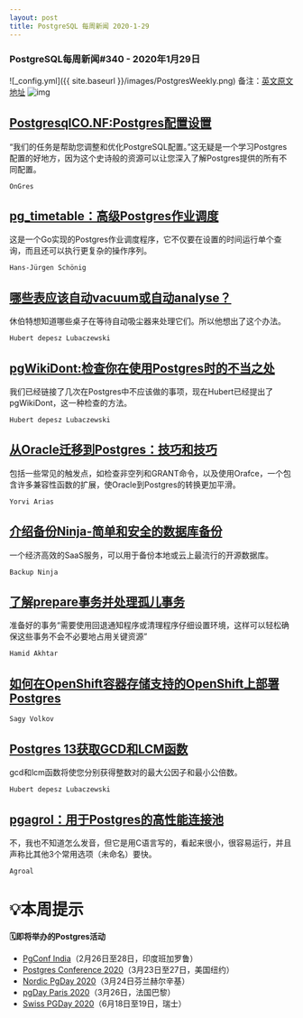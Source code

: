 ```yaml
---
layout: post
title: PostgreSQL 每周新闻 2020-1-29
---
```

### PostgreSQL每周新闻#340 - 2020年1月29日
![_config.yml]({{ site.baseurl }}/images/PostgresWeekly.png)
备注：[英文原文地址](https://postgresweekly.com/issues/340)
![img](https://res.cloudinary.com/cpress/image/upload/w_1280,e_sharpen:60/xxm49ug3ihgxbnuxapku.jpg)

## [PostgresqlCO.NF:Postgres配置设置](https://postgresweekly.com/link/83004/web)
“我们的任务是帮助您调整和优化PostgreSQL配置。”这无疑是一个学习Postgres配置的好地方，因为这个史诗般的资源可以让您深入了解Postgres提供的所有不同配置。

`OnGres `

## [pg_timetable：高级Postgres作业调度](https://postgresweekly.com/link/83006/web)
这是一个Go实现的Postgres作业调度程序，它不仅要在设置的时间运行单个查询，而且还可以执行更复杂的操作序列。

`Hans-Jürgen Schönig `

## [哪些表应该自动vacuum或自动analyse？](https://postgresweekly.com/link/83009/web)
休伯特想知道哪些桌子在等待自动吸尘器来处理它们。所以他想出了这个办法。


`Hubert depesz Lubaczewski `
## [pgWikiDont:检查你在使用Postgres时的不当之处](https://postgresweekly.com/link/83010/web)
我们已经链接了几次在Postgres中不应该做的事项，现在Hubert已经提出了pgWikiDont，这一种检查的方法。

`Hubert depesz Lubaczewski `



## [从Oracle迁移到Postgres：技巧和技巧](https://postgresweekly.com/link/83015/web)
包括一些常见的触发点，如检查非空列和GRANT命令，以及使用Orafce，一个包含许多兼容性函数的扩展，使Oracle到Postgres的转换更加平滑。


`Yorvi Arias `
## [介绍备份Ninja-简单和安全的数据库备份](https://postgresweekly.com/link/83017/web)
一个经济高效的SaaS服务，可以用于备份本地或云上最流行的开源数据库。

`Backup Ninja `

## [了解prepare事务并处理孤儿事务](https://postgresweekly.com/link/83018/web)
准备好的事务“需要使用回退通知程序或清理程序仔细设置环境，这样可以轻松确保这些事务不会不必要地占用关键资源”

`Hamid Akhtar `

## [如何在OpenShift容器存储支持的OpenShift上部署Postgres](https://postgresweekly.com/link/83019/web)


`Sagy Volkov `
## [Postgres 13获取GCD和LCM函数](https://postgresweekly.com/link/83020/web)
gcd和lcm函数将使您分别获得整数对的最大公因子和最小公倍数。


`Hubert depesz Lubaczewski `
## [pgagrol：用于Postgres的高性能连接池](https://postgresweekly.com/link/83021/web)
不，我也不知道怎么发音，但它是用C语言写的，看起来很小，很容易运行，并且声称比其他3个常用选项（未命名）要快。


`Agroal `
# 💡本周提示


**🗓即将举办的Postgres活动**
- [PgConf India](https://postgresweekly.com/link/83023/web)（2月26日至28日，印度班加罗鲁）
- [Postgres Conference 2020](https://postgresweekly.com/link/83024/web)（3月23日至27日，美国纽约）
- [Nordic PgDay 2020](https://postgresweekly.com/link/83025/web)（3月24日芬兰赫尔辛基）
- [pgDay Paris 2020](https://postgresweekly.com/link/83026/web)（3月26日，法国巴黎）
- [Swiss PGDay 2020](https://postgresweekly.com/link/83028/web)（6月18日至19日，瑞士）
